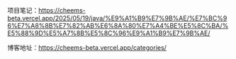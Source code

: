 项目笔记：https://cheems-beta.vercel.app/2025/05/19/java/%E9%A1%B9%E7%9B%AE/%E7%BC%96%E7%A8%8B%E7%82%AB%E6%8A%80%E7%A4%BE%E5%8C%BA/%E5%88%9D%E5%A7%8B%E5%8C%96%E9%A1%B9%E7%9B%AE/

博客地址：https://cheems-beta.vercel.app/categories/
